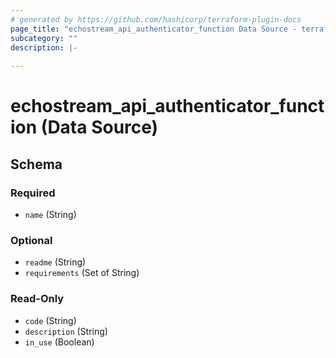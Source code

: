 ```yaml
---
# generated by https://github.com/hashicorp/terraform-plugin-docs
page_title: "echostream_api_authenticator_function Data Source - terraform-provider-echostream"
subcategory: ""
description: |-
  
---
```


# echostream_api_authenticator_function (Data Source)





<!-- schema generated by tfplugindocs -->
## Schema

### Required

- `name` (String)

### Optional

- `readme` (String)
- `requirements` (Set of String)

### Read-Only

- `code` (String)
- `description` (String)
- `in_use` (Boolean)


